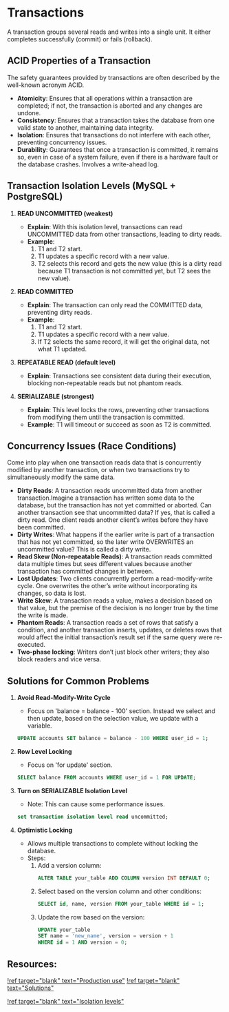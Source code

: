 # Transactions

A transaction groups several reads and writes into a single unit. It either completes successfully (commit) or fails (rollback).

## ACID Properties of a Transaction

The safety guarantees provided by transactions are often described by the well-known acronym ACID.

- **Atomicity**: Ensures that all operations within a transaction are completed; if not, the transaction is aborted and any changes are undone.
- **Consistency**: Ensures that a transaction takes the database from one valid state to another, maintaining data integrity.
- **Isolation**: Ensures that transactions do not interfere with each other, preventing concurrency issues.
- **Durability**: Guarantees that once a transaction is committed, it remains so, even in case of a system failure, even if there is a hardware fault or the database crashes. Involves a write-ahead log.

## Transaction Isolation Levels (MySQL + PostgreSQL)

1. **READ UNCOMMITTED (weakest)**
    - **Explain**: With this isolation level, transactions can read UNCOMMITTED data from other transactions, leading to dirty reads.
    - **Example**:
        1. T1 and T2 start.
        2. T1 updates a specific record with a new value.
        3. T2 selects this record and gets the new value (this is a dirty read because T1 transaction is not committed yet, but T2 sees the new value).
    
2. **READ COMMITTED**
    - **Explain**: The transaction can only read the COMMITTED data, preventing dirty reads.
    - **Example**:
        1. T1 and T2 start.
        2. T1 updates a specific record with a new value.
        3. If T2 selects the same record, it will get the original data, not what T1 updated.
    
3. **REPEATABLE READ (default level)**
    - **Explain**: Transactions see consistent data during their execution, blocking non-repeatable reads but not phantom reads.
    
4. **SERIALIZABLE (strongest)**
    - **Explain**: This level locks the rows, preventing other transactions from modifying them until the transaction is committed.
    - **Example**: T1 will timeout or succeed as soon as T2 is committed.

## Concurrency Issues (Race Conditions)

Come into play when one transaction reads data that is concurrently modified by another transaction, or when two transactions try to simultaneously modify the same data.

- **Dirty Reads**: A transaction reads uncommitted data from another transaction.Imagine a transaction has written some data to the database, but the transaction has not yet committed or aborted. Can another transaction see that uncommitted data? If yes, that is called a dirty read. One client reads another client’s writes before they have been committed.
- **Dirty Writes**: What happens if the earlier write is part of a transaction that has not yet committed, so the later write OVERWRITES an uncommitted value? This is called a dirty write.
- **Read Skew (Non-repeatable Reads)**: A transaction reads committed data multiple times but sees different values because another transaction has committed changes in between. 
- **Lost Updates**: Two clients concurrently perform a read-modify-write cycle. One overwrites the other’s write without incorporating its changes, so data is lost.
- **Write Skew**: A transaction reads a value, makes a decision based on that value, but the premise of the decision is no longer true by the time the write is made.
- **Phantom Reads**: A transaction reads a set of rows that satisfy a condition, and another transaction inserts, updates, or deletes rows that would affect the initial transaction’s result set if the same query were re-executed.
- **Two-phase locking**: Writers don’t just block other writers; they also block readers and vice versa.



## Solutions for Common Problems

1. **Avoid Read-Modify-Write Cycle**
    - Focus on 'balance = balance - 100' section. Instead we select and then update, based on the selection value, we update with a variable.
    ```sql
    UPDATE accounts SET balance = balance - 100 WHERE user_id = 1;
    ```
2. **Row Level Locking**
    - Focus on 'for update' section.
    ```sql
    SELECT balance FROM accounts WHERE user_id = 1 FOR UPDATE;
    ```
3. **Turn on SERIALIZABLE Isolation Level**
    - Note: This can cause some performance issues.
    ```sql
    set transaction isolation level read uncommitted;
    ```

4. **Optimistic Locking**
    - Allows multiple transactions to complete without locking the database.
    - Steps:
        1. Add a version column:
            ```sql
            ALTER TABLE your_table ADD COLUMN version INT DEFAULT 0;
            ```
        2. Select based on the version column and other conditions:
            ```sql
            SELECT id, name, version FROM your_table WHERE id = 1;
            ```
        3. Update the row based on the version:
            ```sql
            UPDATE your_table
            SET name = 'new_name', version = version + 1
            WHERE id = 1 AND version = 0;
            ```


 
## Resources:

[!ref target="blank" text="Production use"](https://www.youtube.com/watch?v=wEsPL50Uiyo
)
[!ref target="blank" text="Solutions"](https://www.2ndquadrant.com/en/blog/postgresql-anti-patterns-read-modify-write-cycles/)

[!ref target="blank" text="Isolation levels"](https://retool.com/blog/isolation-levels-and-locking-in-relational-databases)

